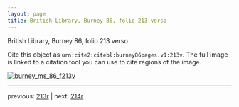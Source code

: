 ```yaml
---
layout: page
title: British Library, Burney 86, folio 213 verso
---
```


British Library, Burney 86, folio 213 verso

Cite this object as `urn:cite2:citebl:burney86pages.v1:213v`.  The full image is linked to a citation tool you can use to cite regions of the image.

[![burney_ms_86_f213v](http://www.homermultitext.org/iipsrv?IIIF=/project/homer/pyramidal/deepzoom/citebl/burney86imgs/v1/burney_ms_86_f213v.tif/full/800,/0/default.jpg)](http://www.homermultitext.org/ict2/?urn=urn:cite2:citebl:burney86imgs.v1:burney_ms_86_f213v) 

---

previous:  [213r](../213r/) | next: [214r](../214r/)
